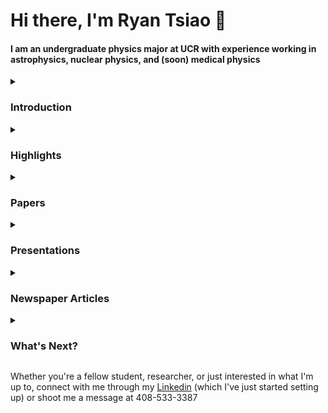 # Hi there, I'm Ryan Tsiao 👋

#### I am an undergraduate physics major at UCR with experience working in astrophysics, nuclear physics, and (soon) medical physics

<details>
  <summary><h3>Introduction</h3></summary>
  
 <p><img src="aboutme.gif" alt="About me gif" width="500"/></p>
  
 Welcome, and thanks for taking the time to get to know me a little more! 
 
This README is a collection of everything I have been able to do in the last 3 years, and lucky for me, some of the fruits of that labor. Anything that relates to my research is linked somewhere on here, so if you're interested, feel free to take a look at what I've been up to!

</details>
<details>
  <summary><h3>Highlights</h3></summary>
  
Carnegie Observatories — CASSI Summer Intern  
June 17,  2024 - August 23, 2024 
- Studied protocluster found using a Lyman Alpha tomographic map produced by LATIS
- Reduced raw MOSFIRE data collected from Keck Observatories
- Extracted and manipulated data from CSV and FITS formatted files for analysis using python
- Visually inspected 2D spectra for Hɑ emission lines
- Calculated metallicity of protocluster galaxies using Hɑ and NII peaks in 1D spectra
- Created a mass-metallicity relation by sorting galaxies into stellar mass bins
- Attended workshops on advanced python, unix, reading research publications, scientific writing, instrumentation, and more
- Produced and presented original graphs for weekly presentations
- Shared college experience with high school students in joint Upward Bound/Carnegie Star Party
- Authored a research report on my findings
- Presented final results to Observatories in two separate formats: poster and slideshow
- Presented work as a poster presentation at the 2025 AAS winter meeting  

UCR Physics Department — Arratia Lab Researcher  
October 2023-Present
- Collaborated with undergraduate and graduate students in a laboratory setting
- Ran cosmic ray tests on SiPm-carrying scintillators in order to test scintillator performance
- Made custom 3-pin wires to connect to CAEN units
- Handled Strontium-90 sample to determine if using overlapping scintillators would increase the detection accuracy
- Conducted mock pedestal analysis tests to determine gain settings for real runs
- Integrated LiDAR sensor with a Raspberry Pi to operate concurrently with Janus software, enabling the measurement of radiation variation as a function of distance
- Soldered and assembled ribbon cables
- Redesigned frames for scintillators holding SiPms using 3D-printing software
- Gained experience using equipment like CAEN units and concentrators for data acquisition
- Created and presented slides summarizing progress at weekly status meetings

UCR Physics Department — BirdTeam Researcher  
April 2023-August 2023
- Contributed to the project during the academic year and through the UCR Physics & Astronomy REU program
- Used and modified cutting-edge code with the goal to compile the first ever LLS catalog using SDSS data
- Trained to detect Lyman Limit Systems through visual inspection
- Searched for bugs in the code and worked with the graduate student mentor to resolve them
- Learned Bayesian model selection, the multivariate Gaussian, and basic bash commands
- Ran code on various spectrums and wrote code to organize the results for cross-referencing
- Presented work and findings to an audience of peers, graduate students, and professors
- Wrote research paper that summarized the theory, methods, and results of completed work

#### On-site Experiments
Arratia Lab - Jlab Facilities User
Feb 3, 2025 - Feb 8, 2025
- Traveled to Virginia to assist calorimeter installation in Hall D 
- Wired boards to CAEN units and helped construct metal barriers during installation 
- Wrote script on-site to examine noise pedestals yielded from installed prototype
- Completed extensive radiation training
- Constructed dark box to house prototype from 80/20 bars


Arratia Lab — UC Davis Cyclotron User  
May 14, 2024 - May 16, 2024
- Selected to travel to UC Davis to irradiate SiPMs 
- Placed SiPM samples into the beamline
- Ran cosmic ray tests on irradiated SiPM tiles
- Assembled PCB boards with irradiated SiPMs for testing
- Collaborated with Brookhaven National Lab, assembling PCB boards and training team members
- Ran IV tests on SiPMs before irradiation to provide a baseline for radiation damage

Arratia Lab — BNL Facilities User  
February 20, 2024 - February 25, 2024
- Selected to travel to Brookhaven National Lab to test prototype calorimeter insert in RHIC, with a focus on gauging the effects of radiation damage on the detector’s SiPMs
- Constructed dark box to house prototype and assisted in installation of the prototype in STAR Hall
- Learned to analyze input from multiple CAEN units using Janus
- Collaborated with on-site technicians and physicists to install prototype
- Completed Radiation training at BNL



  

</details>

<details>
  <summary><h3>Papers</h3></summary>

  - [Measurement of SiPM Dark Currents and Annealing Recovery for Fluences Expected in ePIC Calorimeters at the Electron-Ion Collider (2025)](https://arxiv.org/abs/2503.14622)

<!--  ![Prototype Calorimeter Exploded View](./Desktop/Prototype_Calorimiter_expanded_view.png) -->
  
  - [First-Ever Deployment of a SiPM-on-Tile Calorimeter in a Collider: A Parasitic Test with 200 GeV pp Collisions at RHIC (2025)](https://arxiv.org/abs/2501.08586)

</details>

<details>
  <summary><h3>Presentations</h3></summary>

- Spectroscopic Confirmation and Gas-phase Metallicity Analysis of a Protocluster at z=2.46
    - Presented at the [CASSI 2024 Summer Symposium](https://www.youtube.com/watch?v=EhCW6ig4qEk&list=PL6RwPqS-Cv5YgNnNEWJMlVynG_E4EnGQN&index=8&t=88s) and the [AAS 2025 Winter Meeting](https://aas245-aas.ipostersessions.com/Default.aspx?s=6E-62-5F-2D-F2-B9-A7-BA-08-BD-A5-D6-10-0B-C3-9D)

- The Detection of Lyman Limit Systems Using Machine Learning
    - Presented at 2023 UCR Physics & Astronomy Symposium

</details>

<details>
  <summary><h3>Newspaper Articles</h3></summary>

  - [UCR Team Tests Novel Detector Technology at Particle Collider](https://insideucr.ucr.edu/stories/2025/01/29/ucr-team-tests-novel-detector-technology-particle-collider)
      - Alternatively published by [Brookhaven National Lab](https://www.bnl.gov/newsroom/news.php?a=222341)
  
  - [Physicists Gain Hands-On Experience Using Cyclotron at UC Davis](https://insideucr.ucr.edu/stories/2024/05/29/physicists-gain-hands-experience-using-cyclotron-uc-davis)

</details>

<details>
  <summary><h3>What's Next?</h3></summary>
  
I am looking forward to the next chapter of my research: my first taste of the medical physics field this summer at UCI. I will be working with Dr. Gultekin Gulsen and Dr. Lydia Su on Photo-Magnetic Imaging, which will culminate in a presentation and possibly a paper. My participation in this project is funded by the AAPM DREAM Fellowship, which is also funding a trip to the annual AAPM meeting in Washington D.C this July. These experiences will help me determine whether medical physics is the path I want to pursue with my physics degree, both in graduate school and beyond.
  

</details>

Whether you're a fellow student, researcher, or just interested in what I'm up to, connect with me through my [Linkedin](https://www.linkedin.com/in/ryan-tsiao-7b3a2b289/) (which I've just started setting up) or shoot me a message at 408-533-3387
